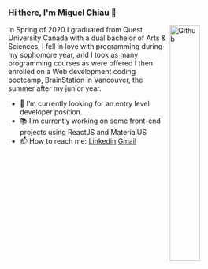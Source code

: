 ### Hi there, I'm Miguel Chiau 👋

<img width="35%" align="right" alt="Github" src="https://user-images.githubusercontent.com/48678280/88862734-4903af80-d201-11ea-968b-9c939d88a37c.gif" />

In Spring of 2020 I graduated from Quest University Canada with a dual bachelor of Arts & Sciences, I fell in love with programming
during my sophomore year, and I took as many programming courses as were offered I then enrolled on a Web development coding bootcamp, BrainStation in Vancouver, the summer after my junior year.

- 🔭 I’m currently looking for an entry level developer position.
- 📚 I’m currently working on some front-end projects using ReactJS and MaterialUS
- 📫 How to reach me: [Linkedin](https://www.linkedin.com/in/miguel-chiau-b328b6ba/) [Gmail](mailto:chiau.miguel@gmail.com)

